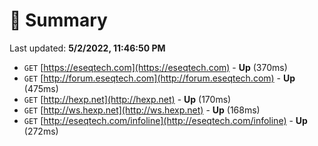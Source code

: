 # 📖 Summary
Last updated: **5/2/2022, 11:46:50 PM**

- `GET` [https://eseqtech.com](https://eseqtech.com) - **Up** (370ms)
- `GET` [http://forum.eseqtech.com](http://forum.eseqtech.com) - **Up** (475ms)
- `GET` [http://hexp.net](http://hexp.net) - **Up** (170ms)
- `GET` [http://ws.hexp.net](http://ws.hexp.net) - **Up** (168ms)
- `GET` [http://eseqtech.com/infoline](http://eseqtech.com/infoline) - **Up** (272ms)
